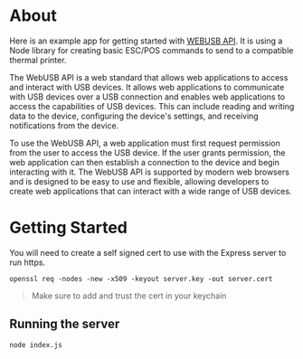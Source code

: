 # About

Here is an example app for getting started with [WEBUSB API](https://developer.mozilla.org/en-US/docs/Web/API/WebUSB_API). It is using a Node library for creating basic ESC/POS commands to send to a compatible thermal printer.

The WebUSB API is a web standard that allows web applications to access and interact with USB devices. It allows web applications to communicate with USB devices over a USB connection and enables web applications to access the capabilities of USB devices. This can include reading and writing data to the device, configuring the device's settings, and receiving notifications from the device.

To use the WebUSB API, a web application must first request permission from the user to access the USB device. If the user grants permission, the web application can then establish a connection to the device and begin interacting with it. The WebUSB API is supported by modern web browsers and is designed to be easy to use and flexible, allowing developers to create web applications that can interact with a wide range of USB devices.

# Getting Started

You will need to create a self signed cert to use with the Express server to run https.

```
openssl req -nodes -new -x509 -keyout server.key -out server.cert
```

> Make sure to add and trust the cert in your keychain

## Running the server

```
node index.js
```
